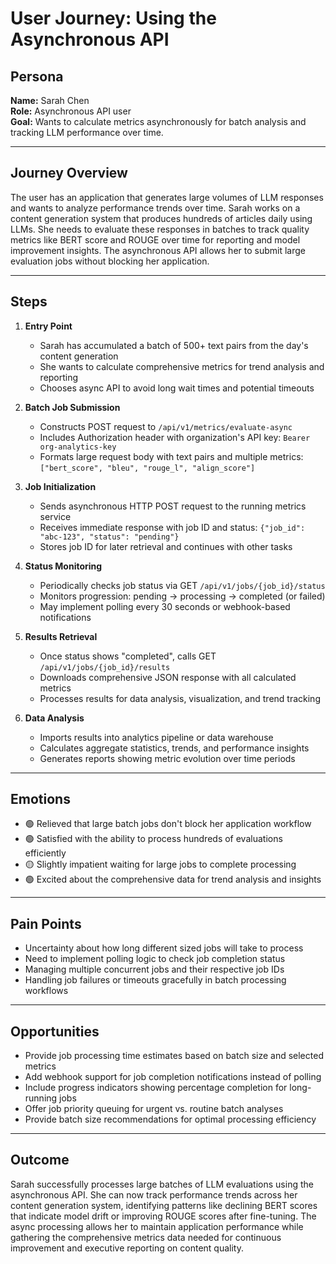 # User Journey: Using the Asynchronous API

## Persona

**Name:** Sarah Chen  
**Role:** Asynchronous API user  
**Goal:** Wants to calculate metrics asynchronously for batch analysis and tracking LLM performance over time.

---

## Journey Overview

The user has an application that generates large volumes of LLM responses and wants to analyze performance trends over time. Sarah works on a content generation system that produces hundreds of articles daily using LLMs. She needs to evaluate these responses in batches to track quality metrics like BERT score and ROUGE over time for reporting and model improvement insights. The asynchronous API allows her to submit large evaluation jobs without blocking her application.

---

## Steps

1. **Entry Point**

   - Sarah has accumulated a batch of 500+ text pairs from the day's content generation
   - She wants to calculate comprehensive metrics for trend analysis and reporting
   - Chooses async API to avoid long wait times and potential timeouts

2. **Batch Job Submission**

   - Constructs POST request to `/api/v1/metrics/evaluate-async`
   - Includes Authorization header with organization's API key: `Bearer org-analytics-key`
   - Formats large request body with text pairs and multiple metrics: `["bert_score", "bleu", "rouge_l", "align_score"]`

3. **Job Initialization**

   - Sends asynchronous HTTP POST request to the running metrics service
   - Receives immediate response with job ID and status: `{"job_id": "abc-123", "status": "pending"}`
   - Stores job ID for later retrieval and continues with other tasks

4. **Status Monitoring**

   - Periodically checks job status via GET `/api/v1/jobs/{job_id}/status`
   - Monitors progression: pending → processing → completed (or failed)
   - May implement polling every 30 seconds or webhook-based notifications

5. **Results Retrieval**

   - Once status shows "completed", calls GET `/api/v1/jobs/{job_id}/results`
   - Downloads comprehensive JSON response with all calculated metrics
   - Processes results for data analysis, visualization, and trend tracking

6. **Data Analysis**
   - Imports results into analytics pipeline or data warehouse
   - Calculates aggregate statistics, trends, and performance insights
   - Generates reports showing metric evolution over time periods

---

## Emotions

- 🟢 Relieved that large batch jobs don't block her application workflow
- 🟢 Satisfied with the ability to process hundreds of evaluations efficiently
- 🟡 Slightly impatient waiting for large jobs to complete processing
- 🟢 Excited about the comprehensive data for trend analysis and insights

---

## Pain Points

- Uncertainty about how long different sized jobs will take to process
- Need to implement polling logic to check job completion status
- Managing multiple concurrent jobs and their respective job IDs
- Handling job failures or timeouts gracefully in batch processing workflows

---

## Opportunities

- Provide job processing time estimates based on batch size and selected metrics
- Add webhook support for job completion notifications instead of polling
- Include progress indicators showing percentage completion for long-running jobs
- Offer job priority queuing for urgent vs. routine batch analyses
- Provide batch size recommendations for optimal processing efficiency

---

## Outcome

Sarah successfully processes large batches of LLM evaluations using the asynchronous API. She can now track performance trends across her content generation system, identifying patterns like declining BERT scores that indicate model drift or improving ROUGE scores after fine-tuning. The async processing allows her to maintain application performance while gathering the comprehensive metrics data needed for continuous improvement and executive reporting on content quality.
